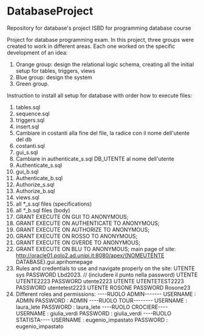 # DatabaseProject
Repository for database's project ISBD for programming database course

Project for database programming exam. In this project, three groups were created to work in different areas. Each one worked on the specific development of an idea:
1. Orange group: design the relational logic schema, creating all the initial setup for tables, triggers, views
2. Blue group: design the system 
3. Green group.

Instruction to install all setup for database with order how to execute files:
1) tables.sql
2) sequence.sql
3) triggers.sql
4) insert.sql
5) Cambiare in costanti alla fine del file, la radice con il nome dell'utente del db
6) costanti.sql
7) gui_s.sql
8) Cambiare in authenticate_s.sql DB_UTENTE al nome dell'utente 
9) Authenticate_s.sql
10) gui_b.sql
11) Authenticate_b.sql
12) Authorize_s.sql
13) Authorize_b.sql
14) views.sql
15) all *_s.sql files (specifications)
16) all *_b.sql files (body)
17) GRANT EXECUTE ON GUI TO ANONYMOUS;
18) GRANT EXECUTE ON AUTHENTICATE TO ANONYMOUS;
19) GRANT EXECUTE ON AUTHORIZE TO ANONYMOUS;
20) GRANT EXECUTE ON ROSSO TO ANONYMOUS;
21) GRANT EXECUTE ON GVERDE TO ANONYMOUS;
22) GRANT EXECUTE ON BLU TO ANONYMOUS;
main page of site: http://oracle01.polo2.ad.unipi.it:8080/apex/{NOMEUTENTE DATABASE}.gui.aprihomepage
23) Rules and credentials to use and navigate properly on the site:
UTENTE sys PASSWORD Lbd2023. // (includere il punto nella password)
UTENTE UTENTE2223 PASSWORD utente2223
UTENTE UTENTETEST2223 PASSWORD utentetest2223
UTENTE ROSONE PASSWORD Rosone23
24) Different roles and permissions:
----RUOLO ADMIN-------
USERNAME : ADMIN
PASSWORD : ADMIN
----RUOLO TOUR--------
USERNAME : laura_lete
PASSWORD : laura_lete
----RUOLO CROCIERE----
USERNAME : giulia_verdi
PASSWORD : giulia_verdi
----RUOLO STATISTA----
USERNAME : eugenio_impastato
PASSWORD : eugenio_impastato

